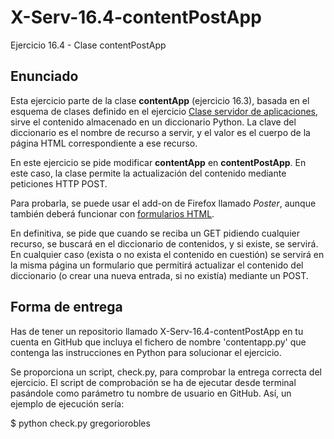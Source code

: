 # X-Serv-16.4-contentPostApp
Ejercicio 16.4 - Clase contentPostApp

## Enunciado

Esta ejercicio parte de la clase <b>contentApp</b> (ejercicio 16.3), basada en el esquema de clases definido en el ejercicio <a href="https://github.com/CursosWeb/X-Serv-14.5-ServAplicaciones">Clase servidor de aplicaciones</a>, sirve el contenido almacenado en un diccionario Python. La clave del diccionario es el nombre de recurso a servir, y el valor es el cuerpo de la página HTML correspondiente a ese recurso.

En este ejercicio se pide modificar <b>contentApp</b> en <b>contentPostApp</b>. En este caso, la clase permite la actualización del contenido mediante peticiones HTTP POST. 

Para probarla, se puede usar el add-on de Firefox llamado <i>Poster</i>, aunque también deberá funcionar con <a href="http://www.w3.org/TR/html4/interact/forms.html">formularios HTML</a>.

En definitiva, se pide que cuando se reciba un GET pidiendo cualquier recurso, se buscará en el diccionario de contenidos, y si existe, se servirá. En cualquier caso (exista o no exista el contenido en cuestión) se servirá en la misma página un formulario que permitirá actualizar el contenido del diccionario (o crear una nueva entrada, si no existía) mediante un POST.

## Forma de entrega

Has de tener un repositorio llamado X-Serv-16.4-contentPostApp en tu cuenta en GitHub
que incluya el fichero de nombre 'contentapp.py' que contenga las
instrucciones en Python para solucionar el ejercicio.

Se proporciona un script, check.py, para comprobar la entrega correcta
del ejercicio. El script de comprobación se ha de ejecutar desde terminal
pasándole como parámetro tu nombre de usuario en GitHub. Así, un ejemplo de
ejecución sería:

$ python check.py gregoriorobles
